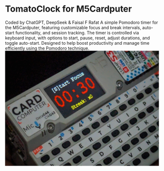 # TomatoClock for M5Cardputer
Coded by ChatGPT, DeepSeek & Faisal F Rafat
A simple Pomodoro timer for the M5Cardputer, featuring customizable focus and break intervals, auto-start functionality, and session tracking. The timer is controlled via keyboard input, with options to start, pause, reset, adjust durations, and toggle auto-start. Designed to help boost productivity and manage time efficiently using the Pomodoro technique.
![TomatoClock](TomatoClock.jpeg)
